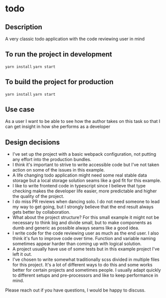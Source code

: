 # todo

## Description

A very classic todo application with the code reviewing user in mind

## To run the project in development

`yarn install`
`yarn start`

## To build the project for production

`yarn install`
`yarn start`

## Use case

As a user I want to be able to see how the author takes on this task so that I can get insight in how she performs as a developer

## Design decisions

- I've set up the project with a basic webpack configuration, not putting any effort into the production bundles.
- I think it's important to strive to write accessible code but I've not taken action on some of the issues in this example.
- A life changing todo application might need some real stable data storage but a local storage solution seams like a god fit for this example.
- I like to write frontend code in typescript since I believe that type checking makes the developer life easier, more predictable and higher the quality of the project.
- I do miss PR reviews when dancing solo. I do not need someone to lead my way to get going, but I strongly believe that the end result always gets better by collaboration.
- What about the project structure? For this small example it might not be necessary to think big and divide small, but to make components as dumb and generic as possible always seams like a good idea.
- I write code for the code reviewing user as much as the end user. I also think it's fun to improve code over time. Function and variable naming sometimes appear harder than coming up with logical solution.
- A project usually have use of some tests but in this example project I've left it out.
- I've chosen to write somewhat traditionally scss divided in multiple files for this project. It's a lot of different ways to do this and some works better for certain projects and sometimes people. I usually adapt quickly to different setups and pre-processors and like to keep performance in mind.

Please reach out if you have questions, I would be happy to discuss.
